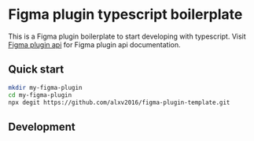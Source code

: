 # Figma plugin typescript boilerplate
This is a Figma plugin boilerplate to start developing with typescript. Visit [Figma plugin api](https://www.figma.com/plugin-docs/) for Figma plugin api documentation. 

## Quick start
  ```bash
  mkdir my-figma-plugin
  cd my-figma-plugin
  npx degit https://github.com/alxv2016/figma-plugin-template.git
  ```
## Development
